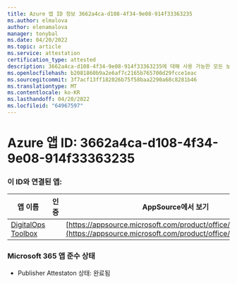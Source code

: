```yaml
---
title: Azure 앱 ID 정보 3662a4ca-d108-4f34-9e08-914f33363235
ms.author: elmalova
author: elenamalova
manager: tonybal
ms.date: 04/20/2022
ms.topic: article
ms.service: attestation
certification_type: attested
description: 3662a4ca-d108-4f34-9e08-914f33363235에 대해 사용 가능한 모든 보안 및 규정 준수 정보입니다.
ms.openlocfilehash: b2081860b9a2e6af7c2165b765700d29fcce1eac
ms.sourcegitcommit: 3f7acf13ff182026b75f58baa2290a68c8281b46
ms.translationtype: MT
ms.contentlocale: ko-KR
ms.lasthandoff: 04/20/2022
ms.locfileid: "64967597"
---
```

# <a name="azure-app-id-3662a4ca-d108-4f34-9e08-914f33363235"></a>Azure 앱 ID: 3662a4ca-d108-4f34-9e08-914f33363235


### <a name="apps-associated-with-this-id"></a>이 ID와 연결된 앱:
| **앱 이름** | **인증** | **AppSource에서 보기** |
|--------------|---------------|-----------------------|
| [DigitalOps Toolbox](../forward/WA200003934.md) |  | [https://appsource.microsoft.com/product/office/WA200003934](https://appsource.microsoft.com/product/office/WA200003934) |

### <a name="microsoft-365-app-compliance-status"></a>Microsoft 365 앱 준수 상태
- Publisher Attestaton 상태: 완료됨
